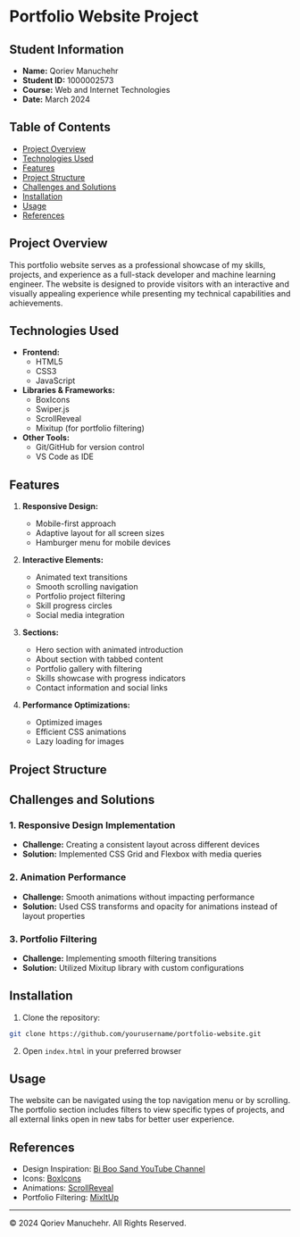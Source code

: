 # Portfolio Website Project

## Student Information
- **Name:** Qoriev Manuchehr
- **Student ID:** 1000002573
- **Course:** Web and Internet Technologies
- **Date:** March 2024

## Table of Contents
- [Project Overview](#project-overview)
- [Technologies Used](#technologies-used)
- [Features](#features)
- [Project Structure](#project-structure)
- [Challenges and Solutions](#challenges-and-solutions)
- [Installation](#installation)
- [Usage](#usage)
- [References](#references)

## Project Overview
This portfolio website serves as a professional showcase of my skills, projects, and experience as a full-stack developer and machine learning engineer. The website is designed to provide visitors with an interactive and visually appealing experience while presenting my technical capabilities and achievements.

## Technologies Used
- **Frontend:**
  - HTML5
  - CSS3
  - JavaScript
- **Libraries & Frameworks:**
  - BoxIcons
  - Swiper.js
  - ScrollReveal
  - Mixitup (for portfolio filtering)
- **Other Tools:**
  - Git/GitHub for version control
  - VS Code as IDE

## Features
1. **Responsive Design:**
   - Mobile-first approach
   - Adaptive layout for all screen sizes
   - Hamburger menu for mobile devices

2. **Interactive Elements:**
   - Animated text transitions
   - Smooth scrolling navigation
   - Portfolio project filtering
   - Skill progress circles
   - Social media integration

3. **Sections:**
   - Hero section with animated introduction
   - About section with tabbed content
   - Portfolio gallery with filtering
   - Skills showcase with progress indicators
   - Contact information and social links

4. **Performance Optimizations:**
   - Optimized images
   - Efficient CSS animations
   - Lazy loading for images

## Project Structure

## Challenges and Solutions

### 1. Responsive Design Implementation
- **Challenge:** Creating a consistent layout across different devices
- **Solution:** Implemented CSS Grid and Flexbox with media queries

### 2. Animation Performance
- **Challenge:** Smooth animations without impacting performance
- **Solution:** Used CSS transforms and opacity for animations instead of layout properties

### 3. Portfolio Filtering
- **Challenge:** Implementing smooth filtering transitions
- **Solution:** Utilized Mixitup library with custom configurations

## Installation
1. Clone the repository:

```bash
git clone https://github.com/yourusername/portfolio-website.git
```

2. Open `index.html` in your preferred browser

## Usage
The website can be navigated using the top navigation menu or by scrolling. The portfolio section includes filters to view specific types of projects, and all external links open in new tabs for better user experience.

## References
- Design Inspiration: [Bi Boo Sand YouTube Channel](https://youtube.com/@BiBooSand)
- Icons: [BoxIcons](https://boxicons.com/)
- Animations: [ScrollReveal](https://scrollrevealjs.org/)
- Portfolio Filtering: [MixItUp](https://www.kunkalabs.com/mixitup/)

---
© 2024 Qoriev Manuchehr. All Rights Reserved.
```
